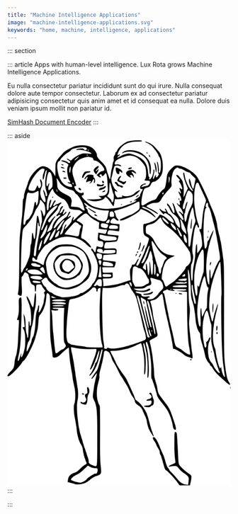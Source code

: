 ```yaml
---
title: "Machine Intelligence Applications"
image: "machine-intelligence-applications.svg"
keywords: "home, machine, intelligence, applications"
---
```


::: section

::: article
Apps with human-level intelligence.
Lux Rota grows Machine Intelligence Applications.

Eu nulla consectetur pariatur incididunt sunt do qui irure. Nulla consequat
dolore aute tempor consectetur. Laborum ex ad consectetur pariatur adipisicing
consectetur quis anim amet et id consequat ea nulla. Dolore duis veniam ipsum
mollit non pariatur id.

[SimHash Document Encoder](/simhash-document-encoder)
:::

::: aside
![Machine Intelligence Theme Image](machine-intelligence-applications.svg)
:::

:::
